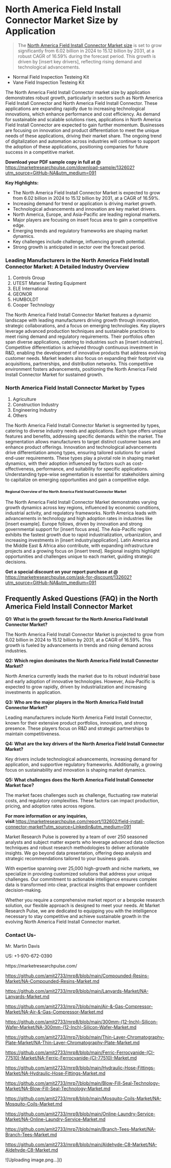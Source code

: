 <h1>North America Field Install Connector Market&nbsp;Size by Application</h1><blockquote><p>The <a href="https://marketresearchpulse.com/download-sample/132602?utm_source=GitHub-NA&amp;utm_medium=091">North America Field Install Connector Market size</a> is set to grow significantly from 6.02 billion in 2024 to 15.12 billion by 2031, at a robust CAGR of 16.59% during the forecast period. This growth is driven by [insert key drivers], reflecting rising demand and technological advancements.</p></blockquote><ul><li>Normal Field Inspection Testeing Kit<li> Vane Field Inspection Testeing Kit</li></ul><p>The North America Field Install Connector market size by application demonstrates robust growth, particularly in sectors such as North America Field Install Connector and North America Field Install Connector. These applications are expanding rapidly due to increasing technological innovations, which enhance performance and cost efficiency. As demand for sustainable and scalable solutions rises, applications in North America Field Install Connector are expected to gain further momentum. Businesses are focusing on innovation and product differentiation to meet the unique needs of these applications, driving their market share. The ongoing trend of digitalization and automation across industries will continue to support the adoption of these applications, positioning companies for future success in a competitive market.</p><p><strong>Download your PDF sample copy in full at @ </strong><a href="https://marketresearchpulse.com/download-sample/132602?utm_source=GitHub-NA&amp;utm_medium=091">https://marketresearchpulse.com/download-sample/132602?utm_source=GitHub-NA&amp;utm_medium=091</a></p><p><strong>Key Highlights: </strong></p><ul><li>The North America Field Install Connector Market is expected to grow from 6.02 billion in 2024 to 15.12 billion by 2031, at a CAGR of 16.59%.</li><li>Increasing demand for trend or application is driving market growth.</li><li>Technological advancements and innovation are key market drivers.</li><li>North America, Europe, and Asia-Pacific are leading regional markets.</li><li>Major players are focusing on insert focus area to gain a competitive edge.</li><li>Emerging trends and regulatory frameworks are shaping market dynamics.</li><li>Key challenges include challenge, influencing growth potential.</li><li>Strong growth is anticipated in sector over the forecast period.</li></ul><h3>Leading Manufacturers in the North America Field Install Connector Market: A Detailed Industry Overview</h3><ol><li>Controls Group</li><li>UTEST Material Testing Equipment</li><li>ELE International</li><li>GEONOR</li><li>HUMBOLDT</li><li>Cooper Technology</li></ol><div class="flex max-w-full flex-col flex-grow"><div class="min-h-8 text-message flex w-full flex-col items-end gap-2 whitespace-normal break-words [.text-message+&amp;]:mt-5" dir="auto" data-message-author-role="assistant" data-message-id="fd8432e4-4910-450d-b182-61b7bfb0a01f" data-message-model-slug="gpt-4o"><div class="flex w-full flex-col gap-1 empty:hidden first:pt-[3px]"><div class="markdown prose w-full break-words dark:prose-invert light"><p>The North America Field Install Connector Market features a dynamic landscape with leading manufacturers driving growth through innovation, strategic collaborations, and a focus on emerging technologies. Key players leverage advanced production techniques and sustainable practices to meet rising demand and regulatory requirements. Their portfolios often span diverse applications, catering to industries such as [insert industries]. Competitive differentiation is achieved through continuous investment in R&amp;D, enabling the development of innovative products that address evolving customer needs. Market leaders also focus on expanding their footprint via acquisitions, partnerships, and distribution networks. This competitive environment fosters advancements, positioning the North America Field Install Connector Market for sustained growth.</p></div></div></div></div><h3>North America Field Install Connector Market by Types</h3><ol><li>Agriculture<li> Construction Industry<li> Engineering Industry<li> Others</li></ol><div class="flex max-w-full flex-col flex-grow"><div class="min-h-8 text-message flex w-full flex-col items-end gap-2 whitespace-normal break-words [.text-message+&amp;]:mt-5" dir="auto" data-message-author-role="assistant" data-message-id="084470be-0bb7-4664-bddf-5156b4f41249" data-message-model-slug="gpt-4o-mini"><div class="flex w-full flex-col gap-1 empty:hidden first:pt-[3px]"><div class="markdown prose w-full break-words dark:prose-invert light"><p>The North America Field Install Connector Market is segmented by types, catering to diverse industry needs and applications. Each type offers unique features and benefits, addressing specific demands within the market. The segmentation allows manufacturers to target distinct customer bases and enhance product offerings. Innovation and technological advancements drive differentiation among types, ensuring tailored solutions for varied end-user requirements. These types play a pivotal role in shaping market dynamics, with their adoption influenced by factors such as cost-effectiveness, performance, and suitability for specific applications. Understanding type-wise segmentation is essential for stakeholders aiming to capitalize on emerging opportunities and gain a competitive edge.</p></div></div></div></div><h3><span style="font-size: 11px;">Regional Overview of the North America Field Install Connector Market</span></h3><div class="flex max-w-full flex-col flex-grow"><div class="min-h-8 text-message flex w-full flex-col items-end gap-2 whitespace-normal break-words [.text-message+&amp;]:mt-5" dir="auto" data-message-author-role="assistant" data-message-id="e9038762-ce64-4e30-91c9-9bd413514231" data-message-model-slug="gpt-4o-mini"><div class="flex w-full flex-col gap-1 empty:hidden first:pt-[3px]"><div class="markdown prose w-full break-words dark:prose-invert light"><p>The North America Field Install Connector Market demonstrates varying growth dynamics across key regions, influenced by economic conditions, industrial activity, and regulatory frameworks. North America leads with advancements in technology and high adoption rates in industries like [insert example]. Europe follows, driven by innovation and strong governmental support for [insert focus area]. The Asia-Pacific region exhibits the fastest growth due to rapid industrialization, urbanization, and increasing investments in [insert industry/application]. Latin America and the Middle East &amp; Africa also contribute, with expanding infrastructure projects and a growing focus on [insert trend]. Regional insights highlight opportunities and challenges unique to each market, guiding strategic decisions.</p></div></div></div></div><p><strong>Get a special discount on your report purchase at @ </strong><a href="https://marketresearchpulse.com/ask-for-discount/132602?utm_source=GitHub-NA&amp;utm_medium=091">https://marketresearchpulse.com/ask-for-discount/132602?utm_source=GitHub-NA&amp;utm_medium=091</a></p><h2>Frequently Asked Questions (FAQ) in the North America Field Install Connector Market</h2><p><strong>Q1: What is the growth forecast for the North America Field Install Connector Market?</strong></p><p>The North America Field Install Connector Market is projected to grow from 6.02 billion in 2024 to 15.12 billion by 2031, at a CAGR of 16.59%. This growth is fueled by advancements in trends and rising demand across industries.</p><p><strong>Q2: Which region dominates the North America Field Install Connector Market?</strong></p><p>North America currently leads the market due to its robust industrial base and early adoption of innovative technologies. However, Asia-Pacific is expected to grow rapidly, driven by industrialization and increasing investments in application.</p><p><strong>Q3: Who are the major players in the North America Field Install Connector Market?</strong></p><p>Leading manufacturers include North America Field Install Connector, known for their extensive product portfolios, innovation, and strong presence. These players focus on R&amp;D and strategic partnerships to maintain competitiveness.</p><p><strong>Q4: What are the key drivers of the North America Field Install Connector Market?</strong></p><p>Key drivers include technological advancements, increasing demand for application, and supportive regulatory frameworks. Additionally, a growing focus on sustainability and innovation is shaping market dynamics.</p><p><strong>Q5: What challenges does the North America Field Install Connector Market face?</strong></p><p>The market faces challenges such as challenge, fluctuating raw material costs, and regulatory complexities. These factors can impact production, pricing, and adoption rates across regions.</p><p><strong>For more information or any inquiries, visit&nbsp;</strong><a href="https://marketresearchpulse.com/report/132602/field-install-connector-market?utm_source=Linkedin&utm_medium=091">https://marketresearchpulse.com/report/132602/field-install-connector-market?utm_source=Linkedin&utm_medium=091</a></p><p>Market Research Pulse is powered by a team of over 250 seasoned analysts and subject matter experts who leverage advanced data collection techniques and robust research methodologies to deliver actionable insights. We go beyond data presentation, offering deep analysis and strategic recommendations tailored to your business goals.</p><p>With expertise spanning over 25,000 high-growth and niche markets, we specialize in providing customized solutions that address your unique challenges. Our commitment to actionable intelligence ensures complex data is transformed into clear, practical insights that empower confident decision-making.</p><p>Whether you require a comprehensive market report or a bespoke research solution, our flexible approach is designed to meet your needs. At Market Research Pulse, we are dedicated to equipping you with the intelligence necessary to stay competitive and achieve sustainable growth in the evolving North America Field Install Connector market.</p><h3><strong>Contact Us-</strong></h3><p>Mr. Martin Davis</p><p>US: +1-970-672-0390</p><p>https://marketresearchpulse.com/</p><p><a href="https://github.com/amit2733/mrp8/blob/main/Compounded-Resins-Market/NA-Compounded-Resins-Market.md">https://github.com/amit2733/mrp8/blob/main/Compounded-Resins-Market/NA-Compounded-Resins-Market.md</a></p><p><a href="https://github.com/amit2733/mrp9/blob/main/Lanyards-Market/NA-Lanyards-Market.md">https://github.com/amit2733/mrp9/blob/main/Lanyards-Market/NA-Lanyards-Market.md</a></p><p><a href="https://github.com/amit2733/mrp7/blob/main/Air-&-Gas-Compressor-Market/NA-Air-&-Gas-Compressor-Market.md">https://github.com/amit2733/mrp7/blob/main/Air-&-Gas-Compressor-Market/NA-Air-&-Gas-Compressor-Market.md</a></p><p><a href="https://github.com/amit2733/mrp8/blob/main/300mm-(12-Inch)-Silicon-Wafer-Market/NA-300mm-(12-Inch)-Silicon-Wafer-Market.md">https://github.com/amit2733/mrp8/blob/main/300mm-(12-Inch)-Silicon-Wafer-Market/NA-300mm-(12-Inch)-Silicon-Wafer-Market.md</a></p><p><a href="https://github.com/amit2733/mrp7/blob/main/Thin-Layer-Chromatography-Plate-Market/NA-Thin-Layer-Chromatography-Plate-Market.md">https://github.com/amit2733/mrp7/blob/main/Thin-Layer-Chromatography-Plate-Market/NA-Thin-Layer-Chromatography-Plate-Market.md</a></p><p><a href="https://github.com/amit2733/mrp8/blob/main/Ferric-Ferrocyanide-(CI-77510)-Market/NA-Ferric-Ferrocyanide-(CI-77510)-Market.md">https://github.com/amit2733/mrp8/blob/main/Ferric-Ferrocyanide-(CI-77510)-Market/NA-Ferric-Ferrocyanide-(CI-77510)-Market.md</a></p><p><a href="https://github.com/amit2733/mrp9/blob/main/Hydraulic-Hose-Fittings-Market/NA-Hydraulic-Hose-Fittings-Market.md">https://github.com/amit2733/mrp9/blob/main/Hydraulic-Hose-Fittings-Market/NA-Hydraulic-Hose-Fittings-Market.md</a></p><p><a href="https://github.com/amit2733/mrp7/blob/main/Blow-Fill-Seal-Technology-Market/NA-Blow-Fill-Seal-Technology-Market.md">https://github.com/amit2733/mrp7/blob/main/Blow-Fill-Seal-Technology-Market/NA-Blow-Fill-Seal-Technology-Market.md</a></p><p><a href="https://github.com/amit2733/mrp8/blob/main/Mosquito-Coils-Market/NA-Mosquito-Coils-Market.md">https://github.com/amit2733/mrp8/blob/main/Mosquito-Coils-Market/NA-Mosquito-Coils-Market.md</a></p><p><a href="https://github.com/amit2733/mrp9/blob/main/Online-Laundry-Service-Market/NA-Online-Laundry-Service-Market.md">https://github.com/amit2733/mrp9/blob/main/Online-Laundry-Service-Market/NA-Online-Laundry-Service-Market.md</a></p><p><a href="https://github.com/amit2733/mrp7/blob/main/Branch-Tees-Market/NA-Branch-Tees-Market.md">https://github.com/amit2733/mrp7/blob/main/Branch-Tees-Market/NA-Branch-Tees-Market.md</a></p><p><a href="https://github.com/amit2733/mrp8/blob/main/Aldehyde-C8-Market/NA-Aldehyde-C8-Market.md">https://github.com/amit2733/mrp8/blob/main/Aldehyde-C8-Market/NA-Aldehyde-C8-Market.md</a></p>
![Uploading image.png…]()
